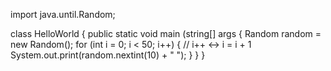 import java.until.Random;

class HelloWorld {
    public static void main (string[] args {
        Random random = new Random();
        for (int i = 0; i < 50; i++) { // i++ <-> i = i + 1
        System.out.print(random.nextint(10) + " ");
        }
    }
}
